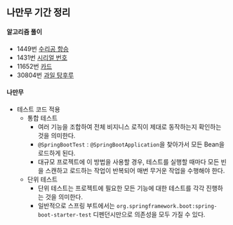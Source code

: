 ## 나만무 기간 정리

#### 알고리즘 풀이
* 1449번 [수리공 항승]()  
* 1431번 [시리얼 번호]()   
* 11652번 [카드]()   
* 30804번 [과일 탕후루]()   

#### 나만무
* 테스트 코드 적용   
    * 통합 테스트   
        * 여러 기능을 조합하여 전체 비지니스 로직이 제대로 동작하는지 확인하는 것을 의미한다.  
        * ```@SpringBootTest``` : ```@SpringBootApplication```을 찾아가서 모든 Bean을 로드하게 된다.  
        * 대규모 프로젝트에 이 방법을 사용할 경우, 테스트를 실행할 때마다 모든 빈을 스캔하고 로드하는 작업이 반복되어 매번 무거운 작업을 수행해야 한다.   
    * 단위 테스트   
        * 단위 테스트는 프로젝트에 필요한 모든 기능에 대한 테스트를 각각 진행하는 것을 의미한다.   
        * 일반적으로 스프링 부트에서는 ```org.springframework.boot:spring-boot-starter-test``` 디펜던시만으로 의존성을 모두 가질 수 있다.   
        